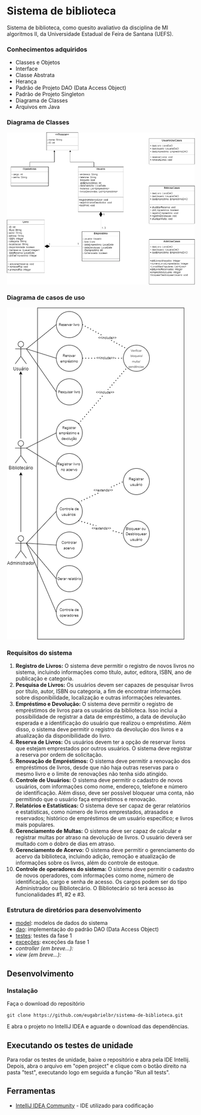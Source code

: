 # Sistema de biblioteca
 Sistema de biblioteca, como quesito avaliativo da disciplina de MI algoritmos II, da Universidade Estadual de Feira de Santana (UEFS).

### Conhecimentos adquiridos

- Classes e Objetos
- Interface
- Classe Abstrata
- Herança
- Padrão de Projeto DAO (Data Access Object)
- Padrão de Projeto Singleton
- Diagrama de Classes
- Arquivos em Java

### Diagrama de Classes

![Diagrama de Classe](docs/diagrama_de_classes.drawio.png)

### Diagrama de casos de uso

![Diagrama de casos de uso](docs/diagrama_casos_de_uso.drawio.png)

### Requisitos do sistema
1. **Registro de Livros:** O sistema deve permitir o registro de novos livros no sistema, incluindo informações como título, autor, editora, ISBN, ano de publicação e categoria.
2. **Pesquisa de Livros:** Os usuários devem ser capazes de pesquisar livros por título, autor, ISBN ou categoria, a fim de encontrar informações sobre disponibilidade, localização e outras informações relevantes.
3. **Empréstimo e Devolução:** O sistema deve permitir o registro de empréstimos de livros para os usuários da biblioteca. Isso inclui a possibilidade de registrar a data de empréstimo, a data de devolução esperada e a identificação do usuário que realizou o empréstimo. Além disso, o sistema deve permitir o registro da devolução dos livros e a atualização da disponibilidade do livro.
4. **Reserva de Livros:** Os usuários devem ter a opção de reservar livros que estejam emprestados por outros usuários. O sistema deve registrar a reserva por ordem de solicitação.
5. **Renovação de Empréstimos:** O sistema deve permitir a renovação dos empréstimos de livros, desde que não haja outras reservas para o mesmo livro e o limite de renovações não tenha sido atingido.
6. **Controle de Usuários:** O sistema deve permitir o cadastro de novos usuários, com informações como nome, endereço, telefone e número de identificação. Além disso, deve ser possível bloquear uma conta, não permitindo que o usuário faça empréstimos e renovação.
7. **Relatórios e Estatísticas:** O sistema deve ser capaz de gerar relatórios e estatísticas, como número de livros emprestados, atrasados e reservados; histórico de empréstimos de um usuário específico; e livros mais populares.
8. **Gerenciamento de Multas:** O sistema deve ser capaz de calcular e registrar multas por atraso na devolução de livros. O usuário deverá ser multado com o dobro de dias em atraso.
9. **Gerenciamento de Acervo:** O sistema deve permitir o gerenciamento do acervo da biblioteca, incluindo adição, remoção e atualização de informações sobre os livros, além do controle de estoque.
10. **Controle de operadores do sistema:** O sistema deve permitir o cadastro de novos operadores, com informações como nome, número de identificação, cargo e senha de acesso. Os cargos podem ser do tipo Administrador ou Bibliotecário. O Bibliotecário só terá acesso às funcionalidades #1, #2 e #3.

### Estrutura de diretórios para desenvolvimento
- [model](src/main/model): modelos de dados do sistema
- [dao](src/main/dao): implementação do padrão DAO (Data Access Object)
- [testes](src/test): testes da fase 1
- [exceções](src/main/exceptions): exceções da fase 1
- *controller (em breve...):*
- *view (em breve...):*
## Desenvolvimento

### Instalação

Faça o download do repositório

```
git clone https://github.com/eugabrielbr/sistema-de-biblioteca.git
```

E abra o projeto no IntelliJ IDEA e aguarde o download das dependências.

## Executando os testes de unidade 

Para rodar os testes de unidade, baixe o repositório e abra pela IDE Intellij. Depois, abra o arquivo em "open project" e clique com o botão direito na pasta "test", executando logo em seguida a função "Run all tests".

## Ferramentas

* [IntelliJ IDEA Community](https://www.jetbrains.com/idea/download/) - IDE utilizado para codificação

